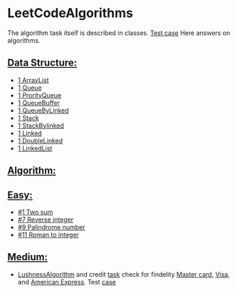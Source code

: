 # LeetCodeAlgorithms
The algorithm task itself is described in classes. [Test case](https://github.com/Ruslan-Pipan/LeetCodeAlgorithms/tree/master/src/test/java/medium/credit)
Here answers on algorithms.
## [Data Structure:](https://github.com/Ruslan-Pipan/LeetCodeAlgorithms/tree/master/src/main/java/com/leetCode/algorithms/book/dataStructure)
  - [1 ArrayList](https://github.com/Ruslan-Pipan/LeetCodeAlgorithms/blob/master/src/main/java/com/leetCode/algorithms/book/dataStructure/ArrayList.java)
  - [1 Queue](https://github.com/Ruslan-Pipan/LeetCodeAlgorithms/blob/master/src/main/java/com/leetCode/algorithms/book/dataStructure/Queue.java)
  - [1 ProrityQueue](https://github.com/Ruslan-Pipan/LeetCodeAlgorithms/blob/master/src/main/java/com/leetCode/algorithms/book/dataStructure/PriorityQueue.java)
  - [1 QueueBuffer](https://github.com/Ruslan-Pipan/LeetCodeAlgorithms/blob/master/src/main/java/com/leetCode/algorithms/book/dataStructure/QueueBuffer.java)
  - [1 QueueByLinked](https://github.com/Ruslan-Pipan/LeetCodeAlgorithms/blob/master/src/main/java/com/leetCode/algorithms/book/dataStructure/QueueByLinked.java)
  - [1 Stack](https://github.com/Ruslan-Pipan/LeetCodeAlgorithms/blob/master/src/main/java/com/leetCode/algorithms/book/dataStructure/Stack.java)
  - [1 StackBylinked](https://github.com/Ruslan-Pipan/LeetCodeAlgorithms/blob/master/src/main/java/com/leetCode/algorithms/book/dataStructure/StackByLinked.java)
  - [1 Linked](https://github.com/Ruslan-Pipan/LeetCodeAlgorithms/blob/master/src/main/java/com/leetCode/algorithms/book/dataStructure/Linked.java)
  - [1 DoubleLinked](https://github.com/Ruslan-Pipan/LeetCodeAlgorithms/blob/master/src/main/java/com/leetCode/algorithms/book/dataStructure/DoubleLinked.java)
  - [1 LinkedList](https://github.com/Ruslan-Pipan/LeetCodeAlgorithms/blob/master/src/main/java/com/leetCode/algorithms/book/dataStructure/LinkedList.java)
## [Algorithm:]() 
## [Easy:](https://github.com/Ruslan-Pipan/LeetCodeAlgorithms/tree/master/src/main/java/com/leetCode/algorithms/easy)
  - [#1 Two sum](https://github.com/Ruslan-Pipan/LeetCodeAlgorithms/blob/master/src/main/java/com/leetCode/algorithms/easy/TwoSum.java)
  - [#7 Reverse integer](https://github.com/Ruslan-Pipan/LeetCodeAlgorithms/blob/master/src/main/java/com/leetCode/algorithms/easy/ReverseInteger.java)
  - [#9 Palindrome number](https://github.com/Ruslan-Pipan/LeetCodeAlgorithms/blob/master/src/main/java/com/leetCode/algorithms/easy/PalindromeNumber.java)
  - [#11 Roman to integer](https://github.com/Ruslan-Pipan/LeetCodeAlgorithms/blob/master/src/main/java/com/leetCode/algorithms/easy/RomanToInteger.java)
## [Medium:](https://github.com/Ruslan-Pipan/LeetCodeAlgorithms/tree/master/src/test/java/medium)
  - [LushnessAlgorithm](https://github.com/Ruslan-Pipan/LeetCodeAlgorithms/blob/master/src/main/java/com/leetCode/algorithms/medium/credit/LushnessAlgorithm.java) and credit [task](https://github.com/Ruslan-Pipan/LeetCodeAlgorithms/tree/master/src/main/java/com/leetCode/algorithms/medium/credit) check for findelity [Master card](https://github.com/Ruslan-Pipan/LeetCodeAlgorithms/blob/master/src/main/java/com/leetCode/algorithms/medium/credit/MasterCard.java), [Visa](https://github.com/Ruslan-Pipan/LeetCodeAlgorithms/blob/master/src/main/java/com/leetCode/algorithms/medium/credit/Visa.java), and [American Express](https://github.com/Ruslan-Pipan/LeetCodeAlgorithms/blob/master/src/main/java/com/leetCode/algorithms/medium/credit/AmericanExpress.java). Test [case](https://github.com/Ruslan-Pipan/LeetCodeAlgorithms/blob/master/src/test/java/medium/credit/CreditTest.java)
